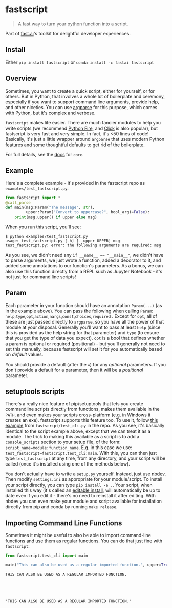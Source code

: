 # fastscript
> A fast way to turn your python function into a script.


Part of [fast.ai](https://www.fast.ai)'s toolkit for delightful developer experiences.

## Install

Either `pip install fastscript` or `conda install -c fastai fastscript`

## Overview

Sometimes, you want to create a quick script, either for yourself, or for others. But in Python, that involves a whole lot of boilerplate and ceremony, especially if you want to support command line arguments, provide help, and other niceties. You can use [argparse](https://docs.python.org/3/library/argparse.html) for this purpose, which comes with Python, but it's complex and verbose.

`fastscript` makes life easier. There are much fancier modules to help you write scripts (we recommend [Python Fire](https://github.com/google/python-fire), and [Click](https://click.palletsprojects.com/en/7.x/) is also popular), but fastscript is very fast and very simple. In fact, it's <50 lines of code! Basically, it's just a little wrapper around `argparse` that uses modern Python features and some thoughtful defaults to get rid of the boilerplate.

For full details, see the [docs](https://fastscript.fast.ai) for `core`.

## Example

Here's a complete example - it's provided in the fastscript repo as `examples/test_fastscript.py`:

```python
from fastscript import *
@call_parse
def main(msg:Param("The message", str),
         upper:Param("Convert to uppercase?", bool_arg)=False):
    print(msg.upper() if upper else msg)
````

When you run this script, you'll see:

```
$ python examples/test_fastscript.py
usage: test_fastscript.py [-h] [--upper UPPER] msg
test_fastscript.py: error: the following arguments are required: msg
```

As you see, we didn't need any `if __name__ == "__main__"`, we didn't have to parse arguments, we just wrote a function, added a decorator to it, and added some annotations to our function's parameters. As a bonus, we can also use this function directly from a REPL such as Jupyter Notebook - it's not just for command line scripts!

## Param

Each parameter in your function should have an annotation `Param(...)` (as in the example above). You can pass the following when calling `Param`: `help`,`type`,`opt`,`action`,`nargs`,`const`,`choices`,`required` . Except for `opt`, all of these are just passed directly to `argparse`, so you have all the power of that module at your disposal. Generally you'll want to pass at least `help` (since this is provided as the help string for that parameter) and `type` (to ensure that you get the type of data you expect). `opt` is a bool that defines whether a param is optional or required (positional) - but you'll generally not need to set this manually, because fastscript will set it for you automatically based on *default* values.

You should provide a default (after the `=`) for any *optional* parameters. If you don't provide a default for a parameter, then it will be a *positional* parameter.

## setuptools scripts

There's a really nice feature of pip/setuptools that lets you create commandline scripts directly from functions, makes them available in the `PATH`, and even makes your scripts cross-platform (e.g. in Windows it creates an exe). fastscript supports this feature too. To use it, follow [this example](fastscript/test_cli.py) from `fastscript/test_cli.py` in the repo. As you see, it's basically identical to the script example above, except that we can treat it as a module. The trick to making this available as a script is to add a `console_scripts` section to your setup file, of the form: `script_name=module:function_name`. E.g. in this case we use: `test_fastscript=fastscript.test_cli:main`. With this, you can then just type `test_fastscript` at any time, from any directory, and your script will be called (once it's installed using one of the methods below).

You don't actually have to write a `setup.py` yourself. Instead, just use [nbdev](https://nbdev.fast.ai). Then modify `settings.ini` as appropriate for your module/script. To install your script directly, you can type `pip install -e .`. Your script, when installed this way (it's called an [editable install](http://codumentary.blogspot.com/2014/11/python-tip-of-year-pip-install-editable.html), will automatically be up to date even if you edit it - there's no need to reinstall it after editing. With nbdev you can even make your module and script available for installation directly from pip and conda by running `make release`.

## Importing Command Line Functions

Sometimes it might be useful to also be able to import command-line functions and use them as regular functions. You can do that just fine with `fastscript`:

```python
from fastscript.test_cli import main

main("This can also be used as a regular imported function.", upper=True)
```

    THIS CAN ALSO BE USED AS A REGULAR IMPORTED FUNCTION.





    'THIS CAN ALSO BE USED AS A REGULAR IMPORTED FUNCTION.'


